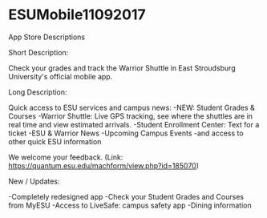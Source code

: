 # ESUMobile11092017

App Store Descriptions

Short Description:

Check your grades and track the Warrior Shuttle in East Stroudsburg University's official mobile app.

Long Description:

Quick access to ESU services and campus news:
-NEW: Student Grades & Courses
-Warrior Shuttle: Live GPS tracking, see where the shuttles are in real time and view estimated arrivals.
-Student Enrollment Center: Text for a ticket
-ESU & Warrior News
-Upcoming Campus Events
-and access to other quick ESU information

We welcome your feedback. (Link: https://quantum.esu.edu/machform/view.php?id=185070)


New / Updates:

-Completely redesigned app
-Check your Student Grades and Courses from MyESU
-Access to LiveSafe: campus safety app
-Dining information
